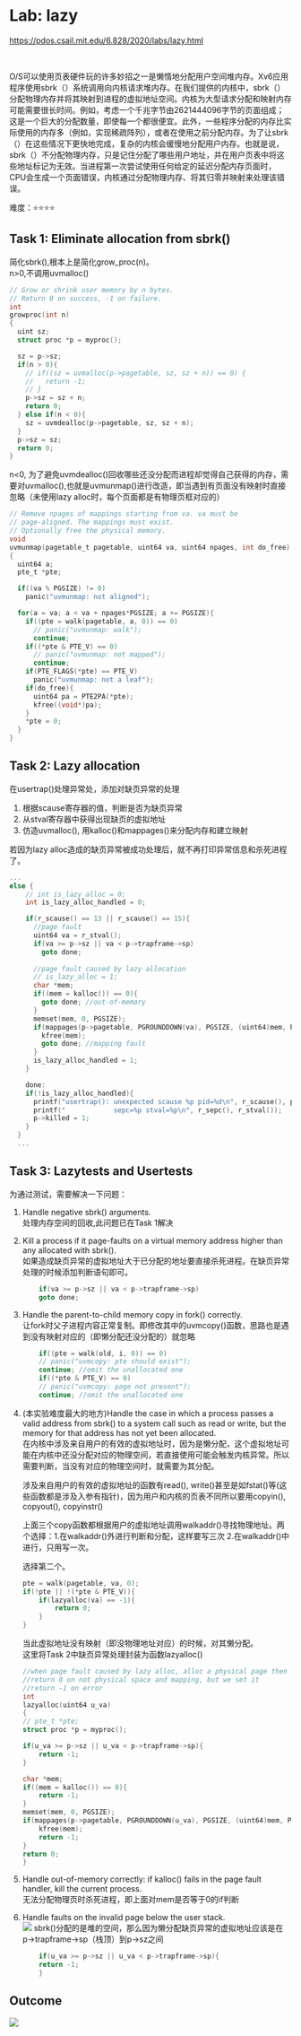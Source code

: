 # Lab: lazy 
https://pdos.csail.mit.edu/6.828/2020/labs/lazy.html

<br>

O/S可以使用页表硬件玩的许多妙招之一是懒惰地分配用户空间堆内存。Xv6应用程序使用sbrk（）系统调用向内核请求堆内存。在我们提供的内核中，sbrk（）分配物理内存并将其映射到进程的虚拟地址空间。内核为大型请求分配和映射内存可能需要很长时间。例如，考虑一个千兆字节由2621444096字节的页面组成；这是一个巨大的分配数量，即使每一个都很便宜。此外，一些程序分配的内存比实际使用的内存多（例如，实现稀疏阵列），或者在使用之前分配内存。为了让sbrk（）在这些情况下更快地完成，复杂的内核会缓慢地分配用户内存。也就是说，sbrk（）不分配物理内存，只是记住分配了哪些用户地址，并在用户页表中将这些地址标记为无效。当进程第一次尝试使用任何给定的延迟分配内存页面时，CPU会生成一个页面错误，内核通过分配物理内存、将其归零并映射来处理该错误。

难度：⭐⭐⭐⭐

## Task 1: Eliminate allocation from sbrk()
简化sbrk(),根本上是简化grow_proc(n)。   
n>0,不调用uvmalloc() 
```C
// Grow or shrink user memory by n bytes.
// Return 0 on success, -1 on failure.
int
growproc(int n)
{
  uint sz;
  struct proc *p = myproc();

  sz = p->sz;
  if(n > 0){
    // if((sz = uvmalloc(p->pagetable, sz, sz + n)) == 0) {
    //   return -1;
    // }
    p->sz = sz + n;
    return 0;
  } else if(n < 0){
    sz = uvmdealloc(p->pagetable, sz, sz + n);
  }
  p->sz = sz;
  return 0;
}
```
n<0, 为了避免uvmdealloc()回收哪些还没分配而进程却觉得自己获得的内存，需要对uvmalloc(),也就是uvmunmap()进行改造，即当遇到有页面没有映射时直接忽略（未使用lazy alloc时，每个页面都是有物理页框对应的）
```C
// Remove npages of mappings starting from va. va must be
// page-aligned. The mappings must exist.
// Optionally free the physical memory.
void
uvmunmap(pagetable_t pagetable, uint64 va, uint64 npages, int do_free)
{
  uint64 a;
  pte_t *pte;

  if((va % PGSIZE) != 0)
    panic("uvmunmap: not aligned");

  for(a = va; a < va + npages*PGSIZE; a += PGSIZE){
    if((pte = walk(pagetable, a, 0)) == 0)
      // panic("uvmunmap: walk");
      continue;
    if((*pte & PTE_V) == 0)
      // panic("uvmunmap: not mapped");
      continue;
    if(PTE_FLAGS(*pte) == PTE_V)
      panic("uvmunmap: not a leaf");
    if(do_free){
      uint64 pa = PTE2PA(*pte);
      kfree((void*)pa);
    }
    *pte = 0;
  }
}
```
## Task 2: Lazy allocation
在usertrap()处理异常处，添加对缺页异常的处理
1. 根据scause寄存器的值，判断是否为缺页异常
2. 从stval寄存器中获得出现缺页的虚拟地址
3. 仿造uvmalloc(), 用kalloc()和mappages()来分配内存和建立映射

若因为lazy alloc造成的缺页异常被成功处理后，就不再打印异常信息和杀死进程了。
```C
...
else {
    // int is_lazy_alloc = 0;
    int is_lazy_alloc_handled = 0;

    if(r_scause() == 13 || r_scause() == 15){
      //page fault
      uint64 va = r_stval();
      if(va >= p->sz || va < p->trapframe->sp)
        goto done;
      
      //page fault caused by lazy allocation
      // is_lazy_alloc = 1;
      char *mem;
      if((mem = kalloc()) == 0){
        goto done; //out-of-memory
      }
      memset(mem, 0, PGSIZE);
      if(mappages(p->pagetable, PGROUNDDOWN(va), PGSIZE, (uint64)mem, PTE_W|PTE_X|PTE_R|PTE_U) != 0){
        kfree(mem);
        goto done; //mapping fault
      }
      is_lazy_alloc_handled = 1;
    }

    done: 
    if(!is_lazy_alloc_handled){
      printf("usertrap(): unexpected scause %p pid=%d\n", r_scause(), p->pid);
      printf("            sepc=%p stval=%p\n", r_sepc(), r_stval());
      p->killed = 1;
    }
  }
  ...
```

## Task 3: Lazytests and Usertests
为通过测试，需要解决一下问题：
1. Handle negative sbrk() arguments.      
    处理内存空间的回收,此问题已在Task 1解决
2. Kill a process if it page-faults on a virtual memory address higher than any allocated with sbrk().      
    如果造成缺页异常的虚拟地址大于已分配的地址要直接杀死进程。在缺页异常处理的时候添加判断语句即可。
    ```C
        if(va >= p->sz || va < p->trapframe->sp)
        goto done;
    ```
3. Handle the parent-to-child memory copy in fork() correctly.      
    让fork时父子进程内容正常复制。即修改其中的uvmcopy()函数，思路也是遇到没有映射对应的（即懒分配还没分配的）就忽略
    ```C
        if((pte = walk(old, i, 0)) == 0)
        // panic("uvmcopy: pte should exist");
        continue; //omit the unallocated one
        if((*pte & PTE_V) == 0)
        // panic("uvmcopy: page not present");
        continue; //omit the unallocated one
    ```
4. (本实验难度最大的地方)Handle the case in which a process passes a valid address from sbrk() to a system call such as read or write, but the memory for that address has not yet been allocated.     
    在内核中涉及来自用户的有效的虚拟地址时，因为是懒分配，这个虚拟地址可能在内核中还没分配对应的物理空间，若直接使用可能会触发内核异常。所以需要判断，当没有对应的物理空间时，就需要为其分配。    

    涉及来自用户的有效的虚拟地址的函数有read(), write()甚至是如fstat()等(这些函数都是涉及入参有指针)，因为用户和内核的页表不同所以要用copyin(), copyout(), copyinstr()     

    上面三个copy函数都根据用户的虚拟地址调用walkaddr()寻找物理地址。两个选择：1.在walkaddr()外进行判断和分配，这样要写三次 2.在walkaddr()中进行，只用写一次。   

    选择第二个。
    ```C
    pte = walk(pagetable, va, 0);
    if(!pte || !(*pte & PTE_V)){
        if(lazyalloc(va) == -1){
            return 0;
        }
    }
     ```
    当此虚拟地址没有映射（即没物理地址对应）的时候，对其懒分配。   
    这里将Task 2中缺页异常处理封装为函数lazyalloc()
    ```C
    //when page fault caused by lazy alloc, alloc a physical page then set mapping
    //return 0 on not physical space and mapping, but we set it
    //return -1 on error
    int
    lazyalloc(uint64 u_va)
    {
    // pte_t *pte;
    struct proc *p = myproc();

    if(u_va >= p->sz || u_va < p->trapframe->sp){
        return -1;
    }

    char *mem;
    if((mem = kalloc()) == 0){
        return -1;
    }
    memset(mem, 0, PGSIZE);
    if(mappages(p->pagetable, PGROUNDDOWN(u_va), PGSIZE, (uint64)mem, PTE_W|PTE_X|PTE_R|PTE_U) != 0){
        kfree(mem);
        return -1;
    }
    return 0;
    }
    ```
5. Handle out-of-memory correctly: if kalloc() fails in the page fault handler, kill the current process.   
    无法分配物理页时杀死进程，即上面对mem是否等于0的if判断
6. Handle faults on the invalid page below the user stack.   
    ![](user_space.png)
    sbrk()分配的是堆的空间，那么因为懒分配缺页异常的虚拟地址应该是在p->trapframe->sp（栈顶）到p->sz之间  
    ```C
        if(u_va >= p->sz || u_va < p->trapframe->sp){
        return -1;
        }
    ```

## Outcome
![](lazy_pass.png)